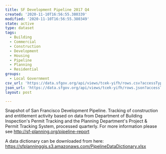 ```yaml
---
title: SF Development Pipeline 2017 Q4
created: '2020-11-10T16:56:55.380339'
modified: '2020-11-10T16:56:55.380349'
state: active
type: dataset
tags:
  - Building
  - Commercial
  - Construction
  - Development
  - Housing
  - Pipeline
  - Planning
  - Residential
groups:
  - Local Government
csv_url: 'https://data.sfgov.org/api/views/tcek-yifh/rows.csv?accessType=DOWNLOAD'
json_url: 'https://data.sfgov.org/api/views/tcek-yifh/rows.json?accessType=DOWNLOAD'
layout: post

---
```

Snapshot of San Francisco Development Pipeline. Tracking of construction and entitlement activity based on data from Department of Building Inspection's Permit Tracking and the Planning Department's Project & Permit Tracking System, processed quarterly. For more information please see http://sf-planning.org/pipeline-report

A data dictionary can be downloaded from here: https://sfplanninggis.s3.amazonaws.com/PipelineDataDictionary.xlsx
